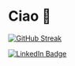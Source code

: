 <h1>
 Ciao 👋
</h1>

[![GitHub Streak](https://streak-stats.demolab.com?user=laurenlococo&theme=catppuccin-latte&hide_border=true&mode=weekly&background=45%2CEBEBEB00%2CFFFFFF00)](https://git.io/streak-stats)

<div id="badges">
  <a href="https://www.linkedin.com/in/lauren-lo-coco-04512b181/">
    <img src="https://img.shields.io/badge/LinkedIn-blue?style=for-the-badge&logo=linkedin&logoColor=white" alt="LinkedIn Badge"/>
  </a>
</div>

<!--
**laurenlococo/laurenlococo** is a ✨ _special_ ✨ repository because its `README.md` (this file) appears on your GitHub profile.

Here are some ideas to get you started:

- 🔭 I’m currently working on ...
- 🌱 I’m currently learning ...
- 👯 I’m looking to collaborate on ...
- 🤔 I’m looking for help with ...
- 💬 Ask me about ...
- 📫 How to reach me: ...
- 😄 Pronouns: ...
- ⚡ Fun fact: ...
-->
